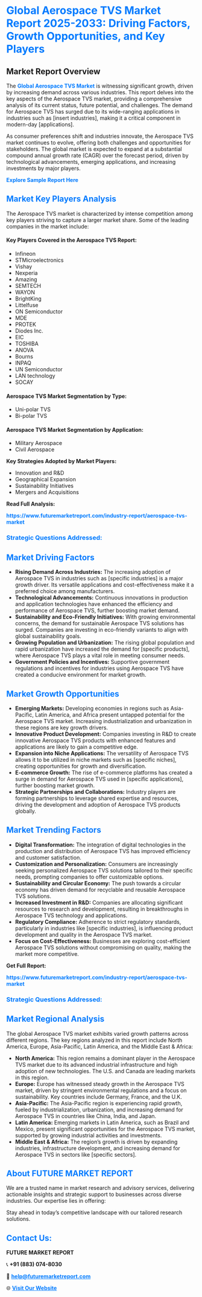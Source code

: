 <h1 style="color: #007BFF;">Global Aerospace TVS Market Report 2025-2033: Driving Factors, Growth Opportunities, and Key Players</h1>

<section id="overview">
<h2>Market Report Overview</h2>
<p>The <a href="https://www.futuremarketreport.com/industry-report/aerospace-tvs-market" style="color: #007BFF; text-decoration: none;"><strong>Global Aerospace TVS Market</strong></a> is witnessing significant growth, driven by increasing demand across various industries. This report delves into the key aspects of the Aerospace TVS market, providing a comprehensive analysis of its current status, future potential, and challenges. The demand for Aerospace TVS has surged due to its wide-ranging applications in industries such as [insert industries], making it a critical component in modern-day [applications].</p>
<p>As consumer preferences shift and industries innovate, the Aerospace TVS market continues to evolve, offering both challenges and opportunities for stakeholders. The global market is expected to expand at a substantial compound annual growth rate (CAGR) over the forecast period, driven by technological advancements, emerging applications, and increasing investments by major players.</p>
</section>

<section id="overview">
<p><a href="https://www.futuremarketreport.com/request-sample/reportId=81514" style="color: #007BFF; text-decoration: none;"><strong>Explore Sample Report Here</strong></a></p>
</section>

<section id="key-players">
<h2 style="color: #007BFF;">Market Key Players Analysis</h2>
<p>The Aerospace TVS market is characterized by intense competition among key players striving to capture a larger market share. Some of the leading companies in the market include:</p>
<h4>Key Players Covered in the Aerospace TVS Report:</h4>
<ul><li>Infineon</li><li>STMicroelectronics</li><li>Vishay</li><li>Nexperia</li><li>Amazing</li><li>SEMTECH</li><li>WAYON</li><li>BrightKing</li><li>Littelfuse</li><li>ON Semiconductor</li><li>MDE</li><li>PROTEK</li><li>Diodes Inc.</li><li>EIC</li><li>TOSHIBA</li><li>ANOVA</li><li>Bourns</li><li>INPAQ</li><li>UN Semiconductor</li><li>LAN technology</li><li>SOCAY</li></ul>
<h4>Aerospace TVS Market Segmentation by Type:</h4>
<ul><li>Uni-polar TVS</li><li>Bi-polar TVS</li></ul>

<h4>Aerospace TVS Market Segmentation by Application:</h4>
<ul><li>Military Aerospace</li><li>Civil Aerospace</li></ul>
<p><strong>Key Strategies Adopted by Market Players:</strong></p>
<ul>
<li>Innovation and R&D</li>
<li>Geographical Expansion</li>
<li>Sustainability Initiatives</li>
<li>Mergers and Acquisitions</li>
</ul>
</section>

<section>
<p><strong>Read Full Analysis: </strong></p><a href="https://www.futuremarketreport.com/industry-report/aerospace-tvs-market" style="color: #007BFF; text-decoration: none;"><strong>https://www.futuremarketreport.com/industry-report/aerospace-tvs-market</strong></a>
<h3 style="color: #007BFF;">Strategic Questions Addressed:</h3>
</section>

<section id="driving-factors">
<h2 style="color: #007BFF;">Market Driving Factors</h2>
<ul>
<li><strong>Rising Demand Across Industries:</strong> The increasing adoption of Aerospace TVS in industries such as [specific industries] is a major growth driver. Its versatile applications and cost-effectiveness make it a preferred choice among manufacturers.</li>
<li><strong>Technological Advancements:</strong> Continuous innovations in production and application technologies have enhanced the efficiency and performance of Aerospace TVS, further boosting market demand.</li>
<li><strong>Sustainability and Eco-Friendly Initiatives:</strong> With growing environmental concerns, the demand for sustainable Aerospace TVS solutions has surged. Companies are investing in eco-friendly variants to align with global sustainability goals.</li>
<li><strong>Growing Population and Urbanization:</strong> The rising global population and rapid urbanization have increased the demand for [specific products], where Aerospace TVS plays a vital role in meeting consumer needs.</li>
<li><strong>Government Policies and Incentives:</strong> Supportive government regulations and incentives for industries using Aerospace TVS have created a conducive environment for market growth.</li>
</ul>
</section>

<section id="growth-opportunities">
<h2 style="color: #007BFF;">Market Growth Opportunities</h2>
<ul>
<li><strong>Emerging Markets:</strong> Developing economies in regions such as Asia-Pacific, Latin America, and Africa present untapped potential for the Aerospace TVS market. Increasing industrialization and urbanization in these regions are key growth drivers.</li>
<li><strong>Innovative Product Development:</strong> Companies investing in R&D to create innovative Aerospace TVS products with enhanced features and applications are likely to gain a competitive edge.</li>
<li><strong>Expansion into Niche Applications:</strong> The versatility of Aerospace TVS allows it to be utilized in niche markets such as [specific niches], creating opportunities for growth and diversification.</li>
<li><strong>E-commerce Growth:</strong> The rise of e-commerce platforms has created a surge in demand for Aerospace TVS used in [specific applications], further boosting market growth.</li>
<li><strong>Strategic Partnerships and Collaborations:</strong> Industry players are forming partnerships to leverage shared expertise and resources, driving the development and adoption of Aerospace TVS products globally.</li>
</ul>
</section>

<section id="trending-factors">
<h2 style="color: #007BFF;">Market Trending Factors</h2>
<ul>
<li><strong>Digital Transformation:</strong> The integration of digital technologies in the production and distribution of Aerospace TVS has improved efficiency and customer satisfaction.</li>
<li><strong>Customization and Personalization:</strong> Consumers are increasingly seeking personalized Aerospace TVS solutions tailored to their specific needs, prompting companies to offer customizable options.</li>
<li><strong>Sustainability and Circular Economy:</strong> The push towards a circular economy has driven demand for recyclable and reusable Aerospace TVS solutions.</li>
<li><strong>Increased Investment in R&D:</strong> Companies are allocating significant resources to research and development, resulting in breakthroughs in Aerospace TVS technology and applications.</li>
<li><strong>Regulatory Compliance:</strong> Adherence to strict regulatory standards, particularly in industries like [specific industries], is influencing product development and quality in the Aerospace TVS market.</li>
<li><strong>Focus on Cost-Effectiveness:</strong> Businesses are exploring cost-efficient Aerospace TVS solutions without compromising on quality, making the market more competitive.</li>
</ul>
</section>

<section>
<p><strong>Get Full Report: </strong></p><a href="https://www.futuremarketreport.com/industry-report/aerospace-tvs-market" style="color: #007BFF; text-decoration: none;"><strong>https://www.futuremarketreport.com/industry-report/aerospace-tvs-market</strong></a>
<h3 style="color: #007BFF;">Strategic Questions Addressed:</h3>
</section>


<section id="regional-analysis">
<h2 style="color: #007BFF;">Market Regional Analysis</h2>
<p>The global Aerospace TVS market exhibits varied growth patterns across different regions. The key regions analyzed in this report include North America, Europe, Asia-Pacific, Latin America, and the Middle East & Africa:</p>
<ul>
<li><strong>North America:</strong> This region remains a dominant player in the Aerospace TVS market due to its advanced industrial infrastructure and high adoption of new technologies. The U.S. and Canada are leading markets in this region.</li>
<li><strong>Europe:</strong> Europe has witnessed steady growth in the Aerospace TVS market, driven by stringent environmental regulations and a focus on sustainability. Key countries include Germany, France, and the U.K.</li>
<li><strong>Asia-Pacific:</strong> The Asia-Pacific region is experiencing rapid growth, fueled by industrialization, urbanization, and increasing demand for Aerospace TVS in countries like China, India, and Japan.</li>
<li><strong>Latin America:</strong> Emerging markets in Latin America, such as Brazil and Mexico, present significant opportunities for the Aerospace TVS market, supported by growing industrial activities and investments.</li>
<li><strong>Middle East & Africa:</strong> The region’s growth is driven by expanding industries, infrastructure development, and increasing demand for Aerospace TVS in sectors like [specific sectors].</li>
</ul>
</section>

<footer>
<h2 style="color: #007BFF;">About FUTURE MARKET REPORT</h2>
<p>We are a trusted name in market research and advisory services, delivering actionable insights and strategic support to businesses across diverse industries. Our expertise lies in offering:</p>

<p>Stay ahead in today’s competitive landscape with our tailored research solutions.</p>

<h2 style="color: #007BFF;">Contact Us:</h2>
<p><strong>FUTURE MARKET REPORT</strong></p>
<p>📞 <strong>+91 (883) 074-8030</strong></p>
<p>📧 <strong><a href="mailto:help@futuremarketreport.com" style="color: #007BFF;">help@futuremarketreport.com</a></strong></p>
<p>🌐 <strong><a href="https://www.futuremarketreport.com/" style="color: #007BFF;">Visit Our Website</a></strong></p>
</footer>